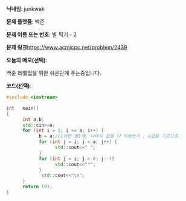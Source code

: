 **닉네임**: junkwak

**문제 플랫폼**: 백준

**문제 이름 또는 번호**: 별 찍기 - 2


**문제 링크**https://www.acmicpc.net/problem/2439

**오늘의 메모(선택)**: 

백준 레벨업을 위한 쉬운단계 푸는중입니다.


**코드(선택)**:

```cpp
#include <iostream>

int   main()
{
      int a,b;
      std::cin>>a;
      for (int i = 1; i <= a; i++) {
            b = a;//1이면 별1개, 나머지 값을 다 띄어쓰기 , a값을 기준으로.
            for (int j = i; j < a; j++) {
                  std::cout<<" ";
            }
            for (int j = i; j > 0; j--){
                  std::cout<<"*";
            }
             std::cout<<"\n";
      }
      return (0);
}
